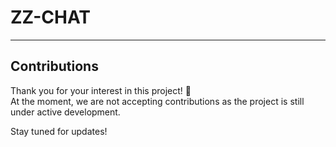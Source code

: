 # ZZ-CHAT

---

## Contributions

Thank you for your interest in this project! 🙌  
At the moment, we are not accepting contributions as the project is still under active development.  

Stay tuned for updates!

